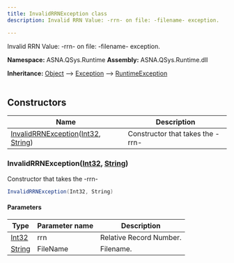 ```yaml
---
title: InvalidRRNException class
description: Invalid RRN Value: -rrn- on file: -filename- exception.

---
```


Invalid RRN Value: -rrn- on file: -filename- exception.

**Namespace:** ASNA.QSys.Runtime
**Assembly:** ASNA.QSys.Runtime.dll

**Inheritance:** [Object](https://docs.microsoft.com/en-us/dotnet/api/system.object) --> [Exception](https://docs.microsoft.com/en-us/dotnet/api/system.exception) --> [RuntimeException](/reference/runtime/qsys-runtime/runtime-exception.html)
<br>
<br>

## Constructors

| Name | Description |
| --- | --- |
| [InvalidRRNException](#invalidrrnexceptionint32-string)([Int32](https://docs.microsoft.com/en-us/dotnet/api/system.int32), [String](https://docs.microsoft.com/en-us/dotnet/api/system.string)) | Constructor that takes the -rrn-

### InvalidRRNException([Int32](https://docs.microsoft.com/en-us/dotnet/api/system.int32), [String](https://docs.microsoft.com/en-us/dotnet/api/system.string))

Constructor that takes the -rrn-

```cs
InvalidRRNException(Int32, String)
```

#### Parameters

| Type | Parameter name | Description
| --- | --- | ---
| [Int32](https://docs.microsoft.com/en-us/dotnet/api/system.int32) | rrn | Relative Record Number.
| [String](https://docs.microsoft.com/en-us/dotnet/api/system.string) | FileName | Filename.

